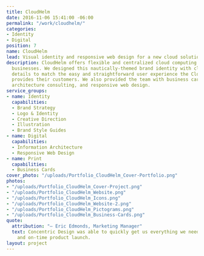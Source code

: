 ```yaml
---
title: CloudHelm
date: 2016-11-06 15:41:00 -06:00
permalink: "/work/cloudhelm/"
categories:
- Identity
- Digital
position: 7
name: CloudHelm
lead: Visual identity and responsive web design for a new cloud solutions company.
description: CloudHelm offers flexible and centralized cloud computing services to
  businesses. We designed this nautically-themed brand identity with clean and simple
  details to match the easy and straightforward user experience the CloudHelm team
  provides their customers. We also provided the team with business cards, information
  architecture consulting, and responsive web design.
service_groups:
- name: Identity
  capabilities:
  - Brand Strategy
  - Logo & Identity
  - Creative Direction
  - Illustration
  - Brand Style Guides
- name: Digital
  capabilities:
  - Information Architecture
  - Responsive Web Design
- name: Print
  capabilities:
  - Business Cards
cover_photo: "/uploads/Portfolio_CloudHelm_Cover-Portfolio.png"
photos:
- "/uploads/Portfolio_CloudHelm_Cover-Project.png"
- "/uploads/Portfolio_CloudHelm_Website.png"
- "/uploads/Portfolio_CloudHelm_Icons.png"
- "/uploads/Portfolio_CloudHelm_Website-2.png"
- "/uploads/Portfolio_CloudHelm_Pictograms.png"
- "/uploads/Portfolio_CloudHelm_Business-Cards.png"
quote:
  attribution: "– Eric Edmonds, Marketing Manager"
  text: Concentric Design was able to quickly get us everything we needed for a professional
    and on-time product launch.
layout: project
---
```



